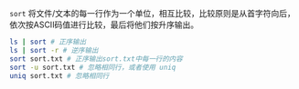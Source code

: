 `sort` 将文件/文本的每一行作为一个单位，相互比较，比较原则是从首字符向后，依次按ASCII码值进行比较，最后将他们按升序输出。

```bash
ls | sort # 正序输出
ls | sort -r # 逆序输出
sort sort.txt # 正序输出sort.txt中每一行的内容
sort -u sort.txt # 忽略相同行，或者使用 uniq
uniq sort.txt # 忽略相同行
```
